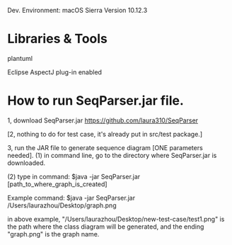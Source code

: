 Dev. Environment: macOS Sierra Version 10.12.3

# Libraries & Tools
plantuml

Eclipse AspectJ plug-in enabled

# How to run SeqParser.jar file. 

1, download SeqParser.jar
https://github.com/laura310/SeqParser

[2, nothing to do for test case, it's already put in src/test package.]

3, run the JAR file to generate sequence diagram [ONE parameters needed].
(1) in command line, go to the directory where SeqParser.jar is downloaded.

(2) type in command:
$java -jar SeqParser.jar [path_to_where_graph_is_created]

Example command:
$java -jar SeqParser.jar /Users/laurazhou/Desktop/graph.png

in above example, "/Users/laurazhou/Desktop/new-test-case/test1.png" is the path where the class diagram will be generated, and the ending "graph.png" is the graph name.

